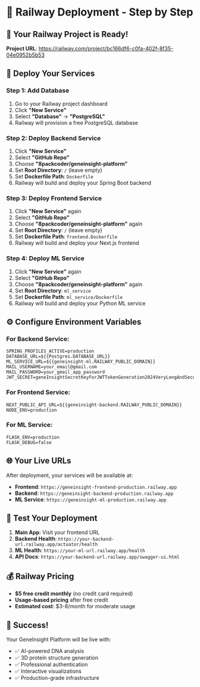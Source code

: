 # 🚂 Railway Deployment - Step by Step

## 🎯 Your Railway Project is Ready!

**Project URL**: https://railway.com/project/bc166df6-c0fa-402f-8f35-04e0952b5b53

## 🚀 Deploy Your Services

### **Step 1: Add Database**
1. Go to your Railway project dashboard
2. Click **"New Service"**
3. Select **"Database"** → **"PostgreSQL"**
4. Railway will provision a free PostgreSQL database

### **Step 2: Deploy Backend Service**
1. Click **"New Service"**
2. Select **"GitHub Repo"**
3. Choose **"8packcoder/geneinsight-platform"**
4. Set **Root Directory**: `/` (leave empty)
5. Set **Dockerfile Path**: `Dockerfile`
6. Railway will build and deploy your Spring Boot backend

### **Step 3: Deploy Frontend Service**
1. Click **"New Service"** again
2. Select **"GitHub Repo"**
3. Choose **"8packcoder/geneinsight-platform"** again
4. Set **Root Directory**: `/` (leave empty)
5. Set **Dockerfile Path**: `frontend.Dockerfile`
6. Railway will build and deploy your Next.js frontend

### **Step 4: Deploy ML Service**
1. Click **"New Service"** again
2. Select **"GitHub Repo"**
3. Choose **"8packcoder/geneinsight-platform"** again
4. Set **Root Directory**: `ml_service`
5. Set **Dockerfile Path**: `ml_service/Dockerfile`
6. Railway will build and deploy your Python ML service

## ⚙️ Configure Environment Variables

### **For Backend Service:**
```
SPRING_PROFILES_ACTIVE=production
DATABASE_URL=${{Postgres.DATABASE_URL}}
ML_SERVICE_URL=${{geneinsight-ml.RAILWAY_PUBLIC_DOMAIN}}
MAIL_USERNAME=your_email@gmail.com
MAIL_PASSWORD=your_gmail_app_password
JWT_SECRET=geneInsightSecretKeyForJWTTokenGeneration2024VeryLongAndSecure
```

### **For Frontend Service:**
```
NEXT_PUBLIC_API_URL=${{geneinsight-backend.RAILWAY_PUBLIC_DOMAIN}}
NODE_ENV=production
```

### **For ML Service:**
```
FLASK_ENV=production
FLASK_DEBUG=false
```

## 🌐 Your Live URLs

After deployment, your services will be available at:
- **Frontend**: `https://geneinsight-frontend-production.railway.app`
- **Backend**: `https://geneinsight-backend-production.railway.app`
- **ML Service**: `https://geneinsight-ml-production.railway.app`

## 🧪 Test Your Deployment

1. **Main App**: Visit your frontend URL
2. **Backend Health**: `https://your-backend-url.railway.app/actuator/health`
3. **ML Health**: `https://your-ml-url.railway.app/health`
4. **API Docs**: `https://your-backend-url.railway.app/swagger-ui.html`

## 💰 Railway Pricing

- **$5 free credit monthly** (no credit card required)
- **Usage-based pricing** after free credit
- **Estimated cost**: $3-8/month for moderate usage

## 🎉 Success!

Your GeneInsight Platform will be live with:
- ✅ AI-powered DNA analysis
- ✅ 3D protein structure generation
- ✅ Professional authentication
- ✅ Interactive visualizations
- ✅ Production-grade infrastructure
